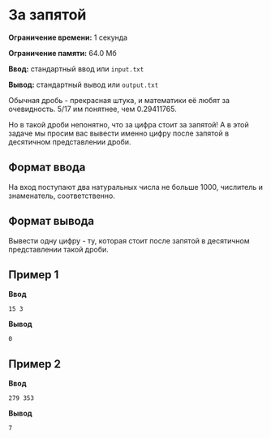 # За запятой

**Ограничение времени:** 1 секунда

**Ограничение памяти:** 64.0 Мб

**Ввод:** стандартный ввод или `input.txt`

**Вывод:** стандартный вывод или `output.txt`

Обычная дробь - прекрасная штука, и математики её любят за очевидность. 5/17 им понятнее, чем 0.29411765.

Но в такой дроби непонятно, что за цифра стоит за запятой! А в этой задаче мы просим вас вывести именно цифру после запятой в десятичном представлении дроби.

## Формат ввода

На вход поступают два натуральных числа не больше 1000, числитель и знаменатель, соответственно.

## Формат вывода

Вывести одну цифру - ту, которая стоит после запятой в десятичном представлении такой дроби.

## Пример 1

**Ввод**
```
15 3
```

**Вывод**
```
0
```

## Пример 2

**Ввод**
```
279 353
```

**Вывод**
```
7
```